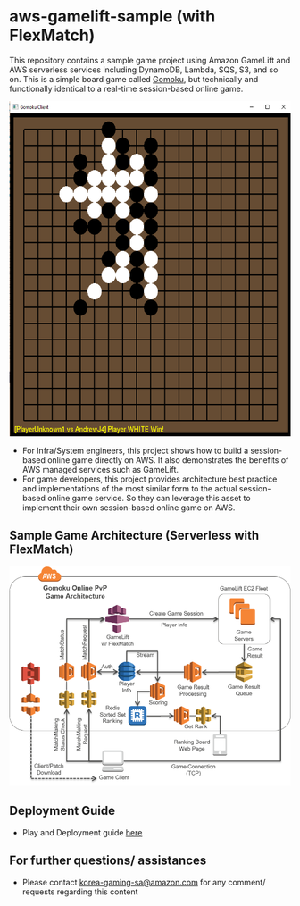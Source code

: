 

# aws-gamelift-sample (with FlexMatch)
This repository contains a sample game project using Amazon GameLift and AWS serverless services including DynamoDB, Lambda, SQS, S3, and so on. This is a simple board game called [Gomoku](https://en.wikipedia.org/wiki/Gomoku), but technically and functionally identical to a real-time session-based online game. 

<img src="web/gomoku.png" width="600" height="600"/>

 - For Infra/System engineers, this project shows how to build a session-based online game directly on AWS. It also demonstrates the benefits of AWS managed services such as GameLift.
 - For game developers, this project provides architecture best practice and implementations of the most similar form to the actual session-based online game service. So they can leverage this asset to implement their own session-based online game on AWS.


## Sample Game Architecture (Serverless with FlexMatch)
![Architecture Overview](web/gomoku_arch.png)


## Deployment Guide
 - Play and Deployment guide [here](deployment/deployment.md)
 
## For further questions/ assistances
 - Please contact korea-gaming-sa@amazon.com for any comment/ requests regarding this content
